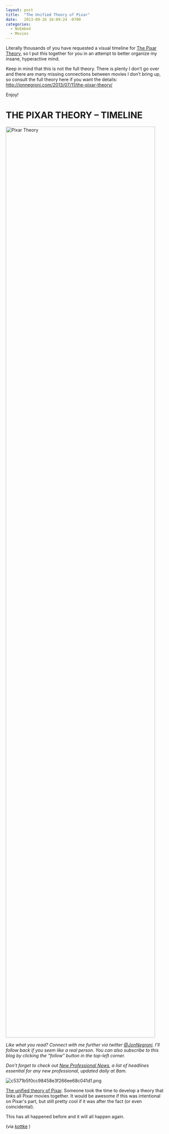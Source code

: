 ```yaml
---
layout: post
title:  "The Unified Theory of Pixar"
date:   2013-09-26 16:09:24 -0700
categories:
  - NoEmbed
  - Movies
---
```


<p>Literally thousands of you have requested a visual timeline for <a href="http://jonnegroni.com/2013/07/11/the-pixar-theory/">The Pixar Theory</a>, so I put this together for you in an attempt to better organize my insane, hyperactive mind. <!--more--></p>
<p>Keep in mind that this is not the full theory. There is plenty I don&#8217;t go over and there are many missing connections between movies I don&#8217;t bring up, so consult the full theory here if you want the details: <a href="http://jonnegroni.com/2013/07/11/the-pixar-theory/" rel="nofollow">http://jonnegroni.com/2013/07/11/the-pixar-theory/</a></p>
<p>Enjoy!</p>
<h1><strong>THE PIXAR THEORY &#8211; TIMELINE</strong></h1>
<p><img class="size-full wp-image-1387 aligncenter" alt="Pixar Theory" src="https://jonnegroni.files.wordpress.com/2013/07/pixar-theory.jpg?w=470&#038;h=2869" width="470" height="2869" /></p>
<p><i>Like what you read? Connect with me further via twitter <a href="http://twitter.com/#!/@JonNegroni">@JonNegroni</a>. I’ll follow back if you seem like a real person. You can also subscribe to this blog by clicking the “follow” button in the top-left corner.</i></p>
<p><em>Don’t forget to check out <a href="http://paper.li/JonNegroni/1353274973">New Professional News</a>, a list of headlines essential for any new professional, updated daily at 8am.</em></p>

  ![c5371b5f0cc98458e3f266ee68c041d1.png](/attachments/c5371b5f0cc98458e3f266ee68c041d1/image.png) 

  [The unified theory of Pixar﻿](http://jonnegroni.com/2013/07/15/the-pixar-theory-timeline/). Someone took the time to develop a theory that links all Pixar movies together. It would be awesome if this was intentional on Pixar's part, but still pretty cool if it was after the fact (or even coincidental). 

 This has all happened before and it will all happen again. 

 (via  [kottke](http://kottke.org/13/09/a-grand-unified-theory-of-pixar-movies) ) 
